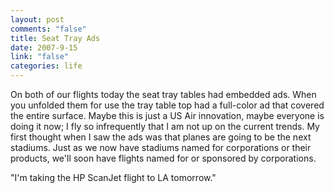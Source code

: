 ```yaml
--- 
layout: post
comments: "false"
title: Seat Tray Ads
date: 2007-9-15
link: "false"
categories: life
---
```

On both of our flights today the seat tray tables had embedded ads.  When you unfolded them for use the tray table top had a full-color ad that covered the entire surface.  Maybe this is just a US Air innovation, maybe everyone is doing it now; I fly so infrequently that I am not up on the current trends.  My first thought when I saw the ads was that planes are going to be the next stadiums.  Just as we now have stadiums named for corporations or their products, we'll soon have flights named for or sponsored by corporations.

"I'm taking the HP ScanJet flight to LA tomorrow."
